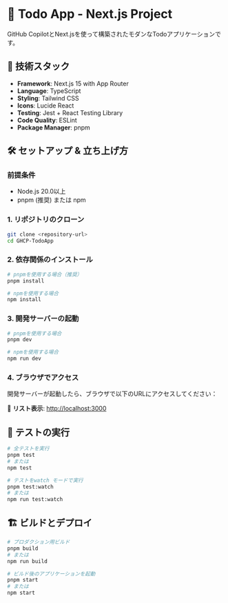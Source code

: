 # 📝 Todo App - Next.js Project

GitHub CopilotとNext.jsを使って構築されたモダンなTodoアプリケーションです。

## 🚀 技術スタック

- **Framework**: Next.js 15 with App Router
- **Language**: TypeScript
- **Styling**: Tailwind CSS
- **Icons**: Lucide React
- **Testing**: Jest + React Testing Library
- **Code Quality**: ESLint
- **Package Manager**: pnpm

## 🛠️ セットアップ & 立ち上げ方

### 前提条件
- Node.js 20.0以上
- pnpm (推奨) または npm

### 1. リポジトリのクローン
```bash
git clone <repository-url>
cd GHCP-TodoApp
```

### 2. 依存関係のインストール
```bash
# pnpmを使用する場合（推奨）
pnpm install

# npmを使用する場合
npm install
```

### 3. 開発サーバーの起動
```bash
# pnpmを使用する場合
pnpm dev

# npmを使用する場合
npm run dev
```

### 4. ブラウザでアクセス
開発サーバーが起動したら、ブラウザで以下のURLにアクセスしてください：

📱 **リスト表示**: [http://localhost:3000](http://localhost:3000)

## 🧪 テストの実行

```bash
# 全テストを実行
pnpm test
# または
npm test

# テストをwatch モードで実行
pnpm test:watch
# または
npm run test:watch
```

## 🏗️ ビルドとデプロイ

```bash
# プロダクション用ビルド
pnpm build
# または
npm run build

# ビルド後のアプリケーションを起動
pnpm start
# または
npm start
```
